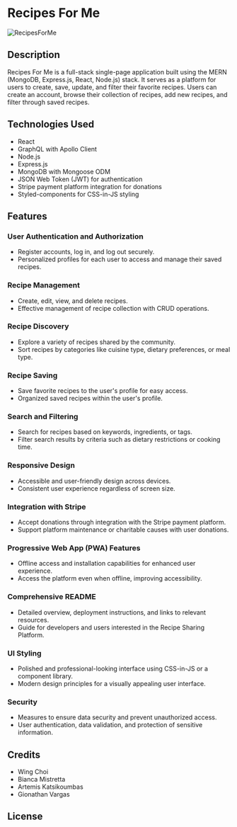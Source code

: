 # Recipes For Me

![RecipesForMe](/public/images/RecipesForMe.png)

## Description

Recipes For Me is a full-stack single-page application built using the MERN (MongoDB, Express.js, React, Node.js) stack. It serves as a platform for users to create, save, update, and filter their favorite recipes. Users can create an account, browse their collection of recipes, add new recipes, and filter through saved recipes.

## Technologies Used

- React
- GraphQL with Apollo Client
- Node.js
- Express.js
- MongoDB with Mongoose ODM
- JSON Web Token (JWT) for authentication
- Stripe payment platform integration for donations
- Styled-components for CSS-in-JS styling

## Features

### User Authentication and Authorization
- Register accounts, log in, and log out securely.
- Personalized profiles for each user to access and manage their saved recipes.

### Recipe Management
- Create, edit, view, and delete recipes.
- Effective management of recipe collection with CRUD operations.

### Recipe Discovery
- Explore a variety of recipes shared by the community.
- Sort recipes by categories like cuisine type, dietary preferences, or meal type.

### Recipe Saving
- Save favorite recipes to the user's profile for easy access.
- Organized saved recipes within the user's profile.

### Search and Filtering
- Search for recipes based on keywords, ingredients, or tags.
- Filter search results by criteria such as dietary restrictions or cooking time.

### Responsive Design
- Accessible and user-friendly design across devices.
- Consistent user experience regardless of screen size.

### Integration with Stripe
- Accept donations through integration with the Stripe payment platform.
- Support platform maintenance or charitable causes with user donations.

### Progressive Web App (PWA) Features
- Offline access and installation capabilities for enhanced user experience.
- Access the platform even when offline, improving accessibility.

### Comprehensive README
- Detailed overview, deployment instructions, and links to relevant resources.
- Guide for developers and users interested in the Recipe Sharing Platform.

### UI Styling
- Polished and professional-looking interface using CSS-in-JS or a component library.
- Modern design principles for a visually appealing user interface.

### Security
- Measures to ensure data security and prevent unauthorized access.
- User authentication, data validation, and protection of sensitive information.

## Credits

- Wing Choi
- Bianca Mistretta
- Artemis Katsikoumbas
- Gionathan Vargas

## License
